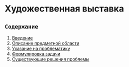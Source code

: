 # Художественная выставка
## `Содержание`
<a name="введение"></a>
<a name="по"></a>
<a name="проблематика"></a>
<a name="формулировка_задачи"></a>
<a name="решения_проблемы"></a>
1) [Введение](#введение)
2) [Описание предметной области](#по)
3) [Указание на проблематику](#проблематика)
4) [Формулировка задачи](#формулировка_задачи)
5) [Существующие решения проблемы](#решения_проблемы)
